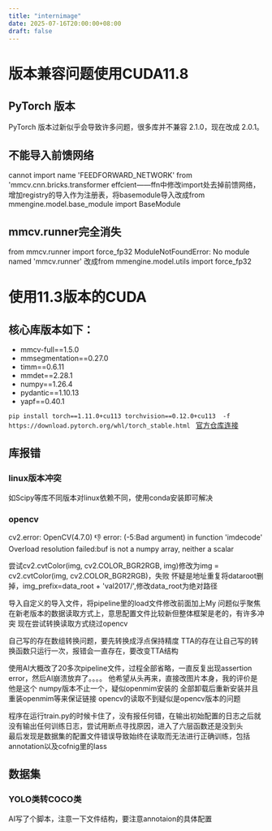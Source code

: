 ```yaml
---
title: "internimage"
date: 2025-07-16T20:00:00+08:00
draft: false
---
```


# 版本兼容问题使用CUDA11.8

## PyTorch 版本
PyTorch 版本过新似乎会导致许多问题，很多库并不兼容 2.1.0，现在改成 2.0.1。
## 不能导入前馈网络
cannot import name 'FEEDFORWARD_NETWORK' from 'mmcv.cnn.bricks.transformer
effcient——ffn中修改import处去掉前馈网络，增加registry的导入作为注册表，将basemodule导入改成from mmengine.model.base_module import BaseModule
## mmcv.runner完全消失
from mmcv.runner import force_fp32
ModuleNotFoundError: No module named 'mmcv.runner'
改成from mmengine.model.utils import force_fp32
# 使用11.3版本的CUDA
## 核心库版本如下：  
- mmcv-full==1.5.0 
- mmsegmentation==0.27.0 
- timm==0.6.11 
- mmdet==2.28.1 
- numpy==1.26.4 
- pydantic==1.10.13
- yapf==0.40.1
  
`pip install torch==1.11.0+cu113 torchvision==0.12.0+cu113  -f https://download.pytorch.org/whl/torch_stable.html `
[官方仓库连接](https://github.com/OpenGVLab/InternImage)
## 库报错
### linux版本冲突
如Scipy等库不同版本对linux依赖不同，使用conda安装即可解决
### opencv
cv2.error: OpenCV(4.7.0) :-1: error: (-5:Bad argument) in function 'imdecode'
Overload resolution failed:buf is not a numpy array, neither a scalar

尝试cv2.cvtColor(img, cv2.COLOR_BGR2RGB, img)修改为img = cv2.cvtColor(img, cv2.COLOR_BGR2RGB)，失败
怀疑是地址重复将dataroot删掉，img_prefix=data_root + 'val2017/',修改data_root为绝对路径


导入自定义的导入文件，将pipeline里的load文件修改前面加上My
问题似乎聚焦在新老版本的数据读取方式上，意思配置文件比较新但整体框架是老的，有许多冲突  现在尝试转换读取方式绕过opencv


自己写的存在数组转换问题，要先转换成浮点保持精度
TTA的存在让自己写的转换函数只运行一次，报错会一直存在，要改变TTA结构


使用AI大概改了20多次pipeline文件，过程全部省略，一直反复出现assertion error，然后AI崩溃放弃了。。。。  他希望从头再来，直接改图片本身，我的评价是他是这个
numpy版本不止一个，疑似openmim安装的 全部卸载后重新安装并且重装openmim等来保证链接
opencv的读取不到疑似是opencv版本的问题 

程序在运行train.py的时候卡住了，没有报任何错，在输出初始配置的日志之后就没有输出任何训练日志，尝试用断点寻找原因，进入了六层函数还是没到头  
最后发现是数据集的配置文件错误导致始终在读取而无法进行正确训练，包括annotation以及cofnig里的lass
## 数据集
### YOLO类转COCO类
AI写了个脚本，注意一下文件结构，要注意annotaion的具体配置